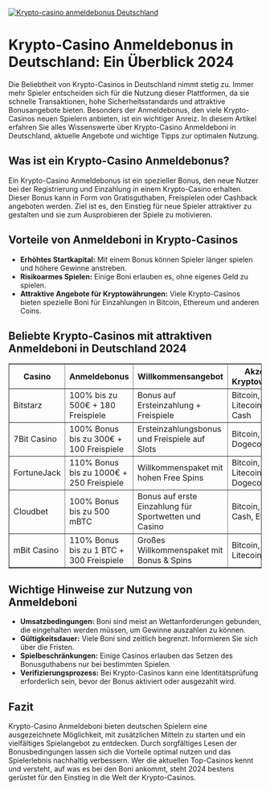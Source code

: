[![Krypto-casino anmeldebonus Deutschland](https://123-caf.pages.dev/gitsignup.png)](https://vrmoo.ru/Bt82HjjY)

<h1>Krypto-Casino Anmeldebonus in Deutschland: Ein Überblick 2024</h1>  <p>Die Beliebtheit von Krypto-Casinos in Deutschland nimmt stetig zu. Immer mehr Spieler entscheiden sich für die Nutzung dieser Plattformen, da sie schnelle Transaktionen, hohe Sicherheitsstandards und attraktive Bonusangebote bieten. Besonders der Anmeldebonus, den viele Krypto-Casinos neuen Spielern anbieten, ist ein wichtiger Anreiz. In diesem Artikel erfahren Sie alles Wissenswerte über Krypto-Casino Anmeldeboni in Deutschland, aktuelle Angebote und wichtige Tipps zur optimalen Nutzung.</p>  <h2>Was ist ein Krypto-Casino Anmeldebonus?</h2> <p>Ein Krypto-Casino Anmeldebonus ist ein spezieller Bonus, den neue Nutzer bei der Registrierung und Einzahlung in einem Krypto-Casino erhalten. Dieser Bonus kann in Form von Gratisguthaben, Freispielen oder Cashback angeboten werden. Ziel ist es, den Einstieg für neue Spieler attraktiver zu gestalten und sie zum Ausprobieren der Spiele zu motivieren.</p>  <h2>Vorteile von Anmeldeboni in Krypto-Casinos</h2> <ul>   <li><strong>Erhöhtes Startkapital:</strong> Mit einem Bonus können Spieler länger spielen und höhere Gewinne anstreben.</li>   <li><strong>Risikoarmes Spielen:</strong> Einige Boni erlauben es, ohne eigenes Geld zu spielen.</li>   <li><strong>Attraktive Angebote für Kryptowährungen:</strong> Viele Krypto-Casinos bieten spezielle Boni für Einzahlungen in Bitcoin, Ethereum und anderen Coins.</li> </ul>  <h2>Beliebte Krypto-Casinos mit attraktiven Anmeldeboni in Deutschland 2024</h2> <table border="1" cellpadding="8" cellspacing="0" style="border-collapse: collapse; width: 100%;">   <thead>     <tr>       <th>Casino</th>       <th>Anmeldebonus</th>       <th>Willkommensangebot</th>       <th>Akzeptierte Kryptowährungen</th>     </tr>   </thead>   <tbody>     <tr>       <td>Bitstarz</td>       <td>100% bis zu 500€ + 180 Freispiele</td>       <td>Bonus auf Ersteinzahlung + Freispiele</td>       <td>Bitcoin, Ethereum, Litecoin, Bitcoin Cash</td>     </tr>     <tr>       <td>7Bit Casino</td>       <td>100% Bonus bis zu 300€ + 100 Freispiele</td>       <td>Ersteinzahlungsbonus und Freispiele auf Slots</td>       <td>Bitcoin, Ethereum, Dogecoin</td>     </tr>     <tr>       <td>FortuneJack</td>       <td>110% Bonus bis zu 1000€ + 250 Freispiele</td>       <td>Willkommenspaket mit hohen Free Spins</td>       <td>Bitcoin, Ethereum, Litecoin, Dogecoin, Tether</td>     </tr>     <tr>       <td>Cloudbet</td>       <td>100% Bonus bis zu 500 mBTC</td>       <td>Bonus auf erste Einzahlung für Sportwetten und Casino</td>       <td>Bitcoin, Bitcoin Cash, Ethereum</td>     </tr>     <tr>       <td>mBit Casino</td>       <td>110% Bonus bis zu 1 BTC + 300 Freispiele</td>       <td>Großes Willkommenspaket mit Bonus & Spins</td>       <td>Bitcoin, Ethereum, Litecoin, Dogecoin</td>     </tr>   </tbody> </table>  <h2>Wichtige Hinweise zur Nutzung von Anmeldeboni</h2> <ul>   <li><strong>Umsatzbedingungen:</strong> Boni sind meist an Wettanforderungen gebunden, die eingehalten werden müssen, um Gewinne auszahlen zu können.</li>   <li><strong>Gültigkeitsdauer:</strong> Viele Boni sind zeitlich begrenzt. Informieren Sie sich über die Fristen.</li>   <li><strong>Spielbeschränkungen:</strong> Einige Casinos erlauben das Setzen des Bonusguthabens nur bei bestimmten Spielen.</li>   <li><strong>Verifizierungsprozess:</strong> Bei Krypto-Casinos kann eine Identitätsprüfung erforderlich sein, bevor der Bonus aktiviert oder ausgezahlt wird.</li> </ul>  <h2>Fazit</h2> <p>Krypto-Casino Anmeldeboni bieten deutschen Spielern eine ausgezeichnete Möglichkeit, mit zusätzlichen Mitteln zu starten und ein vielfältiges Spielangebot zu entdecken. Durch sorgfältiges Lesen der Bonusbedingungen lassen sich die Vorteile optimal nutzen und das Spielerlebnis nachhaltig verbessern. Wer die aktuellen Top-Casinos kennt und versteht, auf was es bei den Boni ankommt, steht 2024 bestens gerüstet für den Einstieg in die Welt der Krypto-Casinos.</p>